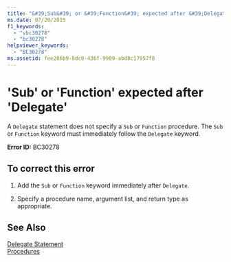 ```yaml
---
title: "&#39;Sub&#39; or &#39;Function&#39; expected after &#39;Delegate&#39;"
ms.date: 07/20/2015
f1_keywords: 
  - "vbc30278"
  - "bc30278"
helpviewer_keywords: 
  - "BC30278"
ms.assetid: fee206b9-8dc0-436f-9909-abd8c17957f8
---
```

# &#39;Sub&#39; or &#39;Function&#39; expected after &#39;Delegate&#39;
A `Delegate` statement does not specify a `Sub` or `Function` procedure. The `Sub` or `Function` keyword must immediately follow the `Delegate` keyword.  
  
 **Error ID:** BC30278  
  
## To correct this error  
  
1. Add the `Sub` or `Function` keyword immediately after `Delegate`.  
  
2. Specify a procedure name, argument list, and return type as appropriate.  
  
## See Also  
 [Delegate Statement](../../visual-basic/language-reference/statements/delegate-statement.md)  
 [Procedures](../../visual-basic/programming-guide/language-features/procedures/index.md)
